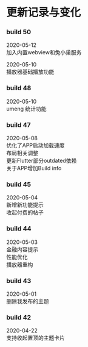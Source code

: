 # 更新记录与变化

### build 50
2020-05-12  
加入内置webview和兔小巢服务    

2020-05-10  
播放器基础播放功能  

### build 48
2020-05-10  
umeng 统计功能  

### build 47
2020-05-08  
优化了APP启动加载速度  
布局相关调整  
更新Flutter部分outdated依赖  
关于APP增加Build info

### build 45
2020-05-04  
新增新功能提示   
收起付费的帖子 

### build 44
2020-05-03  
金融内容提示  
性能优化  
播放器重构  

### build 43
2020-05-01  
删除我发布的主题  

### build 42
2020-04-22  
支持收起置顶的主题卡片  
